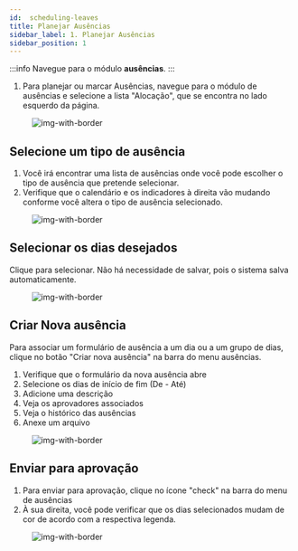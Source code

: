 ```yaml
---
id:  scheduling-leaves
title: Planejar Ausências
sidebar_label: 1. Planejar Ausências
sidebar_position: 1
---
```


:::info
Navegue para o módulo **ausências**. 
:::

1. Para planejar ou marcar Ausências, navegue para o módulo de ausências e selecione a lista "Alocação", que se encontra no lado esquerdo da página.

<figure>

![img-with-border](/img/university/leaves/scheduling-leaves1.png)
<figcaption></figcaption>
</figure>


## Selecione um tipo de ausência

1. Você irá encontrar uma lista de ausências onde você pode escolher o tipo de ausência que pretende selecionar.
2. Verifique que o calendário e os indicadores à direita vão mudando conforme você altera o tipo de ausência selecionado.

<figure>

![img-with-border](/img/university/leaves/scheduling-leaves2.png)
<figcaption></figcaption>
</figure>


## Selecionar os dias desejados

Clique para selecionar. Não há necessidade de salvar, pois o sistema salva automaticamente. 

<figure>

![img-with-border](/img/university/leaves/scheduling-leaves3.png)
<figcaption></figcaption>
</figure>


## Criar Nova ausência

Para associar um formulário de ausência a um dia ou a um grupo de dias, clique no botão "Criar nova ausência" na barra do menu ausências.

1. Verifique que o formulário da nova ausência abre
2. Selecione os dias de início de fim (De - Até)
3. Adicione uma descrição
4. Veja os aprovadores associados
5. Veja o histórico das ausências
6. Anexe um arquivo


<figure>

![img-with-border](/img/university/leaves/scheduling-leaves4.png)
<figcaption></figcaption>
</figure>

  
## Enviar para aprovação

1. Para enviar para aprovação, clique no ícone "check" na barra do menu de ausências
2. À sua direita, você pode verificar que os dias selecionados mudam de cor de acordo com a respectiva legenda.


<figure>

![img-with-border](/img/university/leaves/scheduling-leaves5.png)
<figcaption> </figcaption>
</figure>


